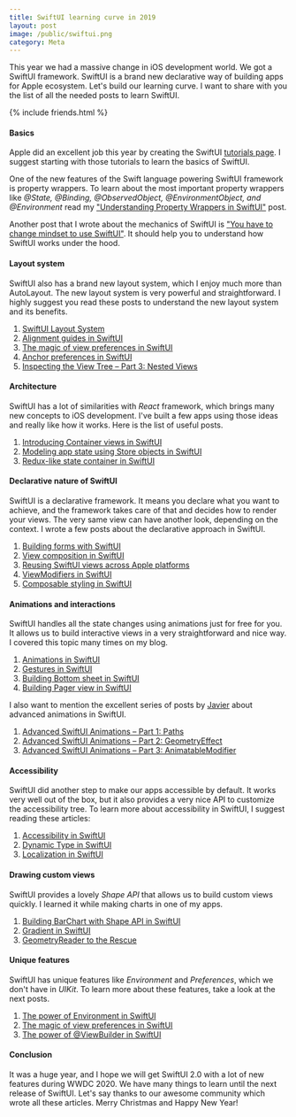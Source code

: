 ```yaml
---
title: SwiftUI learning curve in 2019
layout: post
image: /public/swiftui.png
category: Meta
---
```


This year we had a massive change in iOS development world. We got a SwiftUI framework. SwiftUI is a brand new declarative way of building apps for Apple ecosystem. Let's build our learning curve. I want to share with you the list of all the needed posts to learn SwiftUI.

{% include friends.html %}

#### Basics
Apple did an excellent job this year by creating the SwiftUI [tutorials page](https://developer.apple.com/tutorials/swiftui/). I suggest starting with those tutorials to learn the basics of SwiftUI. 

One of the new features of the Swift language powering SwiftUI framework is property wrappers. To learn about the most important property wrappers like *@State, @Binding, @ObservedObject, @EnvironmentObject, and @Environment* read my ["Understanding Property Wrappers in SwiftUI"](/2019/06/12/understanding-property-wrappers-in-swiftui/) post.

Another post that I wrote about the mechanics of SwiftUI is ["You have to change mindset to use SwiftUI"](/2019/11/19/you-have-to-change-mindset-to-use-swiftui/). It should help you to understand how SwiftUI works under the hood.

#### Layout system
SwiftUI also has a brand new layout system, which I enjoy much more than AutoLayout. The new layout system is very powerful and straightforward. I highly suggest you read these posts to understand the new layout system and its benefits.

1. [SwiftUI Layout System](https://kean.github.io/post/swiftui-layout-system)
2. [Alignment guides in SwiftUI](/2020/03/11/alignment-guides-in-swiftui/)
3. [The magic of view preferences in SwiftUI](/2020/01/15/the-magic-of-view-preferences-in-swiftui/)
4. [Anchor preferences in SwiftUI](/2020/03/18/anchor-preferences-in-swiftui/)
5. [Inspecting the View Tree – Part 3: Nested Views](https://swiftui-lab.com/communicating-with-the-view-tree-part-3/)

#### Architecture
SwiftUI has a lot of similarities with *React* framework, which brings many new concepts to iOS development. I've built a few apps using those ideas and really like how it works. Here is the list of useful posts.

1. [Introducing Container views in SwiftUI](/2019/07/31/introducing-container-views-in-swiftui/)
2. [Modeling app state using Store objects in SwiftUI](/2019/09/04/modeling-app-state-using-store-objects-in-swiftui/)
3. [Redux-like state container in SwiftUI](/2019/09/18/redux-like-state-container-in-swiftui/)

#### Declarative nature of SwiftUI
SwiftUI is a declarative framework. It means you declare what you want to achieve, and the framework takes care of that and decides how to render your views. The very same view can have another look, depending on the context. I wrote a few posts about the declarative approach in SwiftUI.

1. [Building forms with SwiftUI](/2019/06/19/building-forms-with-swiftui/)
2. [View composition in SwiftUI](/2019/10/30/view-composition-in-swiftui/)
3. [Reusing SwiftUI views across Apple platforms](/2019/10/23/reusing-swiftui-views-across-apple-platforms/)
4. [ViewModifiers in SwiftUI](/2019/08/07/viewmodifiers-in-swiftui/)
5. [Composable styling in SwiftUI](/2019/08/28/composable-styling-in-swiftui/)

#### Animations and interactions
SwiftUI handles all the state changes using animations just for free for you. It allows us to build interactive views in a very straightforward and nice way. I covered this topic many times on my blog.

1. [Animations in SwiftUI](/2019/06/26/animations-in-swiftui/)
2. [Gestures in SwiftUI](/2019/07/10/gestures-in-swiftui/)
3. [Building Bottom sheet in SwiftUI](/2019/12/11/building-bottom-sheet-in-swiftui/)
4. [Building Pager view in SwiftUI](/2019/12/25/building-pager-view-in-swiftui/)

I also want to mention the excellent series of posts by [Javier](https://swiftui-lab.com) about advanced animations in SwiftUI.

1. [Advanced SwiftUI Animations – Part 1: Paths](https://swiftui-lab.com/swiftui-animations-part1/)
2. [Advanced SwiftUI Animations – Part 2: GeometryEffect](https://swiftui-lab.com/swiftui-animations-part2/)
3. [Advanced SwiftUI Animations – Part 3: AnimatableModifier](https://swiftui-lab.com/swiftui-animations-part3/)

#### Accessibility
SwiftUI did another step to make our apps accessible by default. It works very well out of the box, but it also provides a very nice API to customize the accessibility tree. To learn more about accessibility in SwiftUI, I suggest reading these articles:

1. [Accessibility in SwiftUI](/2019/09/10/accessibility-in-swiftui/)
2. [Dynamic Type in SwiftUI](/2019/10/09/dynamic-type-in-swiftui/)
3. [Localization in SwiftUI](/2019/10/16/localization-in-swiftui/)

#### Drawing custom views
SwiftUI provides a lovely *Shape API* that allows us to build custom views quickly. I learned it while making charts in one of my apps.

1. [Building BarChart with Shape API in SwiftUI](/2019/08/14/building-barchart-with-shape-api-in-swiftui/)
2. [Gradient in SwiftUI](/2019/11/13/gradient-in-swiftui/)
3. [GeometryReader to the Rescue](https://swiftui-lab.com/geometryreader-to-the-rescue/)

#### Unique features 
SwiftUI has unique features like *Environment* and *Preferences*, which we don't have in *UIKit*. To learn more about these features, take a look at the next posts.
1. [The power of Environment in SwiftUI](/2019/08/21/the-power-of-environment-in-swiftui/)
2. [The magic of view preferences in SwiftUI](/2020/01/15/the-magic-of-view-preferences-in-swiftui/)
3. [The power of @ViewBuilder in SwiftUI](/2019/12/18/the-power-of-viewbuilder-in-swiftui/)

#### Conclusion
It was a huge year, and I hope we will get SwiftUI 2.0 with a lot of new features during WWDC 2020. We have many things to learn until the next release of SwiftUI. Let's say thanks to our awesome community which wrote all these articles. Merry Christmas and Happy New Year!
